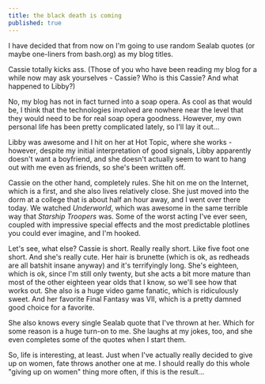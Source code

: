 ```yaml
---
title: the black death is coming
published: true
---
```


I have decided that from now on I'm going to use random Sealab quotes
(or maybe one-liners from bash.org) as my blog titles.

Cassie totally kicks ass. (Those of you who have been reading my blog
for a while now may ask yourselves - Cassie? Who is this Cassie? And
what happened to Libby?)

No, my blog has not in fact turned into a soap opera. As cool as that
would be, I think that the technologies involved are nowhere near the
level that they would need to be for real soap opera goodness. However,
my own personal life has been pretty complicated lately, so I'll lay it
out...

Libby was awesome and I hit on her at Hot Topic, where she works -
however, despite my initial interpretation of good signals, Libby
apparently doesn't want a boyfriend, and she doesn't actually seem to
want to hang out with me even as friends, so she's been written off.

Cassie on the other hand, completely rules. She hit on me on the
Internet, which is a first, and she also lives relatively close. She
just moved into the dorm at a college that is about half an hour away,
and I went over there today. We watched *Underworld*, which was awesome
in the same terrible way that *Starship Troopers* was. Some of the worst
acting I've ever seen, coupled with impressive special effects and the
most predictable plotlines you could ever imagine, and I'm hooked.

Let's see, what else? Cassie is short. Really really short. Like five
foot one short. And she's really cute. Her hair is brunette (which is
ok, as redheads are all batshit insane anyway) and it's terrifyingly
long. She's eighteen, which is ok, since I'm still only twenty, but she
acts a bit more mature than most of the other eighteen year olds that I
know, so we'll see how that works out. She also is a huge video game
fanatic, which is ridiculously sweet. And her favorite Final Fantasy was
VII, which is a pretty damned good choice for a favorite.

She also knows every single Sealab quote that I've thrown at her. Which
for some reason is a huge turn-on to me. She laughs at my jokes, too,
and she even completes some of the quotes when I start them.

So, life is interesting, at least. Just when I've actually really
decided to give up on women, fate throws another one at me. I should
really do this whole "giving up on women" thing more often, if this is
the result...
